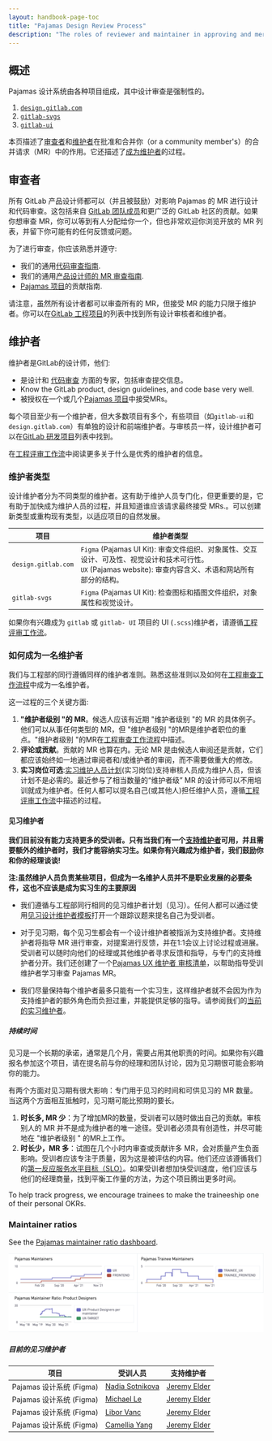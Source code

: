 ```yaml
---
layout: handbook-page-toc
title: "Pajamas Design Review Process"
description: "The roles of reviewer and maintainer in approving and merging merge requests in projects related to the Pajamas Design System, and how to become a maintainer."
---
```


## 概述

Pajamas 设计系统由各种项目组成，其中设计审查是强制性的。

1. [`design.gitlab.com`](https://gitlab.com/gitlab-org/gitlab-services/design.gitlab.com)
1. [`gitlab-svgs`](https://gitlab.com/gitlab-org/gitlab-svgs)
1. [`gitlab-ui`](https://gitlab.com/gitlab-org/gitlab-ui)

本页描述了[审查者](#reviewer)和[维护者](#maintainer)在批准和合并你（or a community member's）的合并请求（MR）中的作用。它还描述了[成为维护者](##how-to-become-a-maintainer)的过程。

## 审查者

所有 GitLab 产品设计师都可以（并且被鼓励）对影响 Pajamas 的 MR 进行设计和代码审查。这包括来自 [GitLab 团队成员](https://about.gitlab.com/handbook/communication/top-misused-terms/)和更广泛的 GitLab 社区的贡献。如果你想审查 MR，你可以等到有人分配给你一个，但也非常欢迎你浏览开放的 MR 列表，并留下你可能有的任何反馈或问题。

为了进行审查，你应该熟悉并遵守:

- 我们的通用[代码审查指南][code-review-guidelines].
- 我们的通用[产品设计师的 MR 审查指南](https://about.gitlab.com/handbook/engineering/ux/product-designer/mr-reviews/).
- [Pajamas 项目](#overview)的贡献指南.

请注意，虽然所有设计者都可以审查所有的 MR，但接受 MR 的能力只限于维护者。你可以在[GitLab 工程项目][eng-projects]的列表中找到所有设计审核者和维护者。

## 维护者

维护者是GitLab的设计师，他们:

- 是设计和 [代码审查][code-review-guidelines] 方面的专家，包括审查提交信息。
- Know the GitLab product, design guidelines, and code base very well.
- 被授权在一个或几个[Pajamas 项目](#overview)中接受MRs。

每个项目至少有一个维护者，但大多数项目有多个，有些项目（如`gitlab-ui`和`design.gitlab.com`）有单独的设计和前端维护者。与审核员一样，设计维护者可以在[GitLab 研发项目][eng-projects]列表中找到。

在[工程评审工作流](https://about.gitlab.com/handbook/engineering/workflow/code-review/#maintainer)中阅读更多关于什么是优秀的维护者的信息。

### 维护者类型

设计维护者分为不同类型的维护者。这有助于维护人员专门化，但更重要的是，它有助于加快成为维护人员的过程，并且知道谁应该请求最终接受 MRs.。可以创建新类型或重构现有类型，以适应项目的自然发展。

| 项目 | 维护者类型 |
|---|---|
| `design.gitlab.com` |  `Figma` (Pajamas UI Kit): 审查文件组织、对象属性、交互设计、可及性、视觉设计和技术可行性。<br>`UX` (Pajamas website): 审查内容含义、术语和网站所有部分的结构。 |
| `gitlab-svgs` | `Figma` (Pajamas UI Kit): 检查图标和插图文件组织，对象属性和视觉设计。 |

如果你有兴趣成为 `gitlab` 或 `gitlab- UI` 项目的 UI (`.scss`)维护者，请遵循[工程评审工作流](https://about.gitlab.com/handbook/engineering/workflow/code-review/)。

### 如何成为一名维护者

我们与工程部的同行遵循同样的维护者准则。熟悉这些准则以及如何在[工程审查工作流程][eng-become-maintainer]中成为一名维护者。

这一过程的三个关键方面:

1. **"维护者级别 "的 MR**。候选人应该有近期 "维护者级别 "的 MR 的具体例子。他们可以从事任何类型的 MR，但 "维护者级别 "的MR是维护者职位的重点。"维护者级别 "的MR在[工程审查工作流程][eng-become-maintainer]中描述。
1. **评论或贡献**。贡献的 MR 也算在内。无论 MR 是由候选人审阅还是贡献，它们都应该始终如一地通过审阅者和/或维护者的审阅，而不需要做重大的修改。
1. **实习岗位可选**:[实习维护人员计划](#trainee-maintainer)(实习岗位)支持审核人员成为维护人员，但该计划不是必需的。最近参与了相当数量的“维护者级” MR 的设计师可以不用培训就成为维护者。任何人都可以提名自己(或其他人)担任维护人员，遵循[工程评审工作流][eng-become-maintainer]中描述的过程。

#### 见习维护者

**我们目前没有能力支持更多的受训者。只有当我们有一个[支持维护者](https://about.gitlab.com/handbook/engineering/projects/#design.gitlab.com)可用，并且需要额外的维护者时，我们才能容纳实习生。如果你有兴趣成为维护者，我们鼓励你和你的经理谈谈!**

**注:虽然维护人员负责某些项目，但成为一名维护人员并不是职业发展的必要条件，这也不应该是成为实习生的主要原因**

- 我们遵循与工程部同行相同的见习维护者计划（见习）。任何人都可以通过使用[见习设计维护者模板](https://gitlab.com/gitlab-com/www-gitlab-com/issues/new?issuable_template=trainee-design-maintainer)打开一个跟踪议题来提名自己为受训者。

- 对于见习期，每个见习生都会有一个设计维护者被指派为支持维护者。支持维护者将指导 MR 进行审查，对提案进行反馈，并在1:1会议上讨论过程或进展。受训者可以随时向他们的经理或其他维护者寻求反馈和指导，与专门的支持维护者分开。我们还创建了一个[Pajamas UX 维护者 审核清单](https://gitlab.com/gitlab-org/gitlab-services/design.gitlab.com/-/blob/main/doc/maintainer-checklist.md)，以帮助指导受训维护者学习审查 Pajamas MR。

- 我们尽量保持每个维护者最多只能有一个实习生，这样维护者就不会因为作为支持维护者的额外角色而负担过重，并能提供足够的指导。请参阅我们的[当前的实习维护者](#current-trainee-maintainers)。

##### 持续时间

见习是一个长期的承诺，通常是几个月，需要占用其他职责的时间。如果你有兴趣报名参加这个项目，请在提名前与你的经理和团队讨论，因为见习期很可能会影响你的能力。

有两个方面对见习期有很大影响：专门用于见习的时间和可供见习的 MR 数量。当这两个方面相互抵触时，见习期可能比预期的要长。

1. **时长多, MR 少**：为了增加MR的数量，受训者可以随时做出自己的贡献。审核别人的 MR 并不是成为维护者的唯一途径。受训者必须具有创造性，并尽可能地在 "维护者级别 " 的MR上工作。
1. **时长少，MR 多**：试图在几个小时内审查或贡献许多 MR，会对质量产生负面影响。受训者应该专注于质量，因为这是被评估的内容。他们还应该遵循我们的[第一反应服务水平目标（SLO）](https://about.gitlab.com/handbook/engineering/workflow/code-review/#first-response-slo)。如果受训者想加快受训速度，他们应该与他们的经理商量，找到平衡工作量的方法，为这个项目腾出更多时间。

To help track progress, we encourage trainees to make the traineeship one of their personal OKRs.

### Maintainer ratios

See the [Pajamas maintainer ratio dashboard](https://app.periscopedata.com/app/gitlab/658466/Pajamas-Design-System).

![Pajamas-Maintainers-vs-Trainee-Maintainers](./Pajamas-Maintainers-vs-Trainee-Maintainers.png)

##### 目前的见习维护者

| 项目 | 受训人员 | 支持维护者 |
| ------- | ------- | ------------------ |
| Pajamas 设计系统 (Figma) | [Nadia Sotnikova](https://gitlab.com/nadia_sotnikova) | [Jeremy Elder](https://gitlab.com/jeldergl) |
| Pajamas 设计系统 (Figma) | [Michael Le](https://gitlab.com/mle) | [Jeremy Elder](https://gitlab.com/jeldergl) |
| Pajamas 设计系统 (Figma) | [Libor Vanc](https://gitlab.com/lvanc) | [Jeremy Elder](https://gitlab.com/jeldergl) |
| Pajamas 设计系统 (Figma) | [Camellia Yang](https://gitlab.com/cam.x) | [Jeremy Elder](https://gitlab.com/jeldergl) |

[code-review-guidelines]: https://docs.gitlab.com/ee/development/code_review.html
[eng-become-maintainer]: /handbook/engineering/workflow/code-review/#how-to-become-a-project-maintainer
[eng-projects]: /handbook/engineering/projects/
